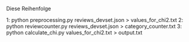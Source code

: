 Diese Reihenfolge

1: python preprocessing.py reviews_devset.json > values_for_chi2.txt
2: python reviewcounter.py reviews_devset.json > category_counter.txt
3: python calculate_chi.py values_for_chi2.txt > output.txt
